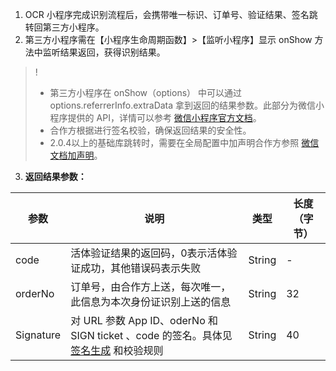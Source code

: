 1. OCR 小程序完成识别流程后，会携带唯一标识、订单号、验证结果、签名跳转回第三方小程序。
2. 第三方小程序需在【小程序生命周期函数】>【监听小程序】显示 onShow 方法中监听结果返回，获得识别结果。
> !
>- 第三方小程序在 onShow（options） 中可以通过 options.referrerInfo.extraData 拿到返回的结果参数。此部分为微信小程序提供的 API，详情可以参考 [微信小程序官方文档](https://developers.weixin.qq.com/miniprogram/dev/component/navigator.html)。
>- 合作方根据进行签名校验，确保返回结果的安全性。
>- 2.0.4以上的基础库跳转时，需要在全局配置中加声明合作方参照 [微信文档加声明](https://developers.weixin.qq.com/miniprogram/dev/framework/config.html)。
3. **返回结果参数：**

| 参数        | 说明                                       | 类型   | 长度（字节） |
| --------- | ---------------------------------------- | ---- | ------ |
| code      | 活体验证结果的返回码，0表示活体验证成功，其他错误码表示失败 | String  |    -    |
| orderNo   | 订单号，由合作方上送，每次唯一，此信息为本次身份证识别上送的信息      | String    | 32     |
|Signature | 对 URL 参数 App ID、oderNo 和 SIGN ticket 、code 的签名。具体见 [签名生成](https://cloud.tencent.com/document/product/655/13817) 和校验规则 | String    | 40     |



